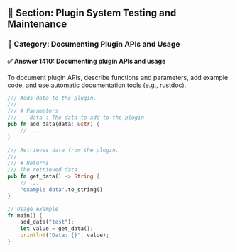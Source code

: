 ## 📘 Section: Plugin System Testing and Maintenance  
### 🔹 Category: Documenting Plugin APIs and Usage  
#### ✅ Answer 1410: Documenting plugin APIs and usage

To document plugin APIs, describe functions and parameters, add example code, and use automatic documentation tools (e.g., rustdoc).

```rust
/// Adds data to the plugin.
///
/// # Parameters
/// - `data`: The data to add to the plugin
pub fn add_data(data: &str) {
    // ...
}

/// Retrieves data from the plugin.
///
/// # Returns
/// The retrieved data
pub fn get_data() -> String {
    // ...
    "example data".to_string()
}

// Usage example
fn main() {
    add_data("test");
    let value = get_data();
    println!("Data: {}", value);
}
```
